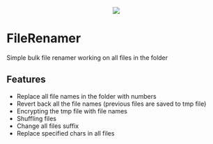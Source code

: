 </p>
<p align="center">
  <img src="https://user-images.githubusercontent.com/68167377/223794447-c7196290-ae31-4675-a1d4-6ba621063c12.png"/>
</p>

# FileRenamer

Simple bulk file renamer working on all files in the folder

## Features
- Replace all file names in the folder with numbers
- Revert back all the file names (previous files are saved to tmp file)
- Encrypting the tmp file with file names
- Shuffling files
- Change all files suffix
- Replace specified chars in all files
